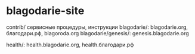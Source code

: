 # blagodarie-site
contrib/                    сервисные процедуры, инструкции
blagodarie/:                blagodarie.org, благодари.рф, blagoroda.org
blagodarie/genesis/:        genesis.blagodarie.org

health/:                    health.blagodarie.org, health.благодари.рф
